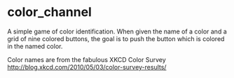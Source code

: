 color_channel
=============

A simple game of color identification.  When given the name of a color and a grid of nine colored buttons, the goal is to push the button which is colored in the named color.

Color names are from the fabulous XKCD Color Survey http://blog.xkcd.com/2010/05/03/color-survey-results/
